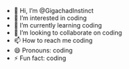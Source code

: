 - 👋 Hi, I’m @GigachadInstinct
- 👀 I’m interested in coding
- 🌱 I’m currently learning coding
- 💞️ I’m looking to collaborate on coding
- 📫 How to reach me coding
- 😄 Pronouns: coding
- ⚡ Fun fact: coding

<!---
GigachadInstinct/GigachadInstinct is a ✨ special ✨ repository because its `README.md` (this file) appears on your GitHub profile.
You can click the Preview link to take a look at your changes.
--->

